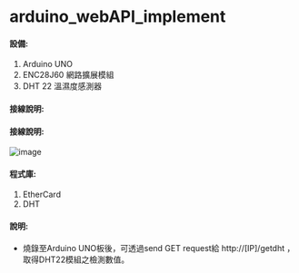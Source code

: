 # arduino_webAPI_implement

#### 設備:
1. Arduino UNO
2. ENC28J60 網路擴展模組
3. DHT 22 溫濕度感測器

#### 接線說明:
#### 接線說明:
![image](https://github.com/xiguanTw/arduino_webAPI_implement/blob/main/image/pins.png?raw=true)

#### 程式庫:
1. EtherCard
2. DHT

#### 說明:
- 燒錄至Arduino UNO板後，可透過send GET request給 http://[IP]/getdht ，取得DHT22模組之檢測數值。
